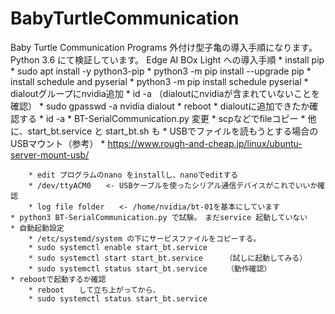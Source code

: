 # BabyTurtleCommunication
Baby Turtle Communication Programs
外付け型子亀の導入手順になります。
Python 3.6 にて検証しています。
Edge AI BOx Light への導入手順
    * install pip
        * sudo apt install -y python3-pip
        * python3 -m pip install --upgrade pip 
    * install schedule and pyserial
        * python3 -m pip install schedule pyserial
    * dialoutグループにnvidia追加
        * id -a   （dialoutにnvidiaが含まれていないことを確認）
        * sudo gpasswd -a nvidia dialout
        * reboot
    * dialoutに追加できたか確認する
        * id -a
    * BT-SerialCommunication.py 変更
        * scpなどでfileコピー 
            * 他に、start_bt.service と start_bt.sh も
        * USBでファイルを読もうとする場合のUSBマウント（参考）
            * https://www.rough-and-cheap.jp/linux/ubuntu-server-mount-usb/

        * edit プログラムのnano をinstallし、nanoでeditする
        * /dev/ttyACM0　　<- USBケーブルを使ったシリアル通信デバイスがこれでいいか確認
        * log file folder　　<- /home/nvidia/bt-01を基本にしています
    * python3 BT-SerialCommunication.py で試験。　まだservice 起動していない
    * 自動起動設定
        * /etc/systemd/system の下にサービスファイルをコピーする。
        * sudo systemctl enable start_bt.service
        * sudo systemctl start start_bt.service     （試しに起動してみる）
        * sudo systemctl status start_bt.service　　 （動作確認）
    * rebootで起動するか確認
        * reboot　　して立ち上がってから、
        * sudo systemctl status start_bt.service

